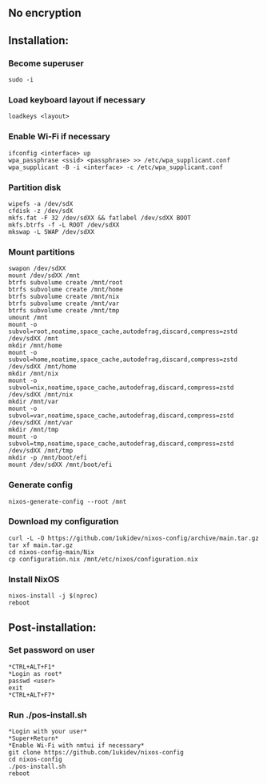 ## No encryption
## Installation:
### Become superuser
```
sudo -i
```

### Load keyboard layout if necessary
```
loadkeys <layout>
```

### Enable Wi-Fi if necessary
```
ifconfig <interface> up
wpa_passphrase <ssid> <passphrase> >> /etc/wpa_supplicant.conf
wpa_supplicant -B -i <interface> -c /etc/wpa_supplicant.conf
```

### Partition disk
```
wipefs -a /dev/sdX
cfdisk -z /dev/sdX
mkfs.fat -F 32 /dev/sdXX && fatlabel /dev/sdXX BOOT
mkfs.btrfs -f -L ROOT /dev/sdXX
mkswap -L SWAP /dev/sdXX
```

### Mount partitions
```
swapon /dev/sdXX
mount /dev/sdXX /mnt
btrfs subvolume create /mnt/root
btrfs subvolume create /mnt/home
btrfs subvolume create /mnt/nix
btrfs subvolume create /mnt/var
btrfs subvolume create /mnt/tmp
umount /mnt
mount -o subvol=root,noatime,space_cache,autodefrag,discard,compress=zstd /dev/sdXX /mnt
mkdir /mnt/home
mount -o subvol=home,noatime,space_cache,autodefrag,discard,compress=zstd /dev/sdXX /mnt/home
mkdir /mnt/nix
mount -o subvol=nix,noatime,space_cache,autodefrag,discard,compress=zstd /dev/sdXX /mnt/nix
mkdir /mnt/var
mount -o subvol=var,noatime,space_cache,autodefrag,discard,compress=zstd /dev/sdXX /mnt/var
mkdir /mnt/tmp
mount -o subvol=tmp,noatime,space_cache,autodefrag,discard,compress=zstd /dev/sdXX /mnt/tmp
mkdir -p /mnt/boot/efi
mount /dev/sdXX /mnt/boot/efi
```

### Generate config
```
nixos-generate-config --root /mnt
```

### Download my configuration
```
curl -L -O https://github.com/1ukidev/nixos-config/archive/main.tar.gz
tar xf main.tar.gz
cd nixos-config-main/Nix
cp configuration.nix /mnt/etc/nixos/configuration.nix
```

### Install NixOS
```
nixos-install -j $(nproc)
reboot
```

## Post-installation:
### Set password on user
```
*CTRL+ALT+F1*
*Login as root*
passwd <user>
exit
*CTRL+ALT+F7*
```

### Run ./pos-install.sh
```
*Login with your user*
*Super+Return*
*Enable Wi-Fi with nmtui if necessary*
git clone https://github.com/1ukidev/nixos-config
cd nixos-config
./pos-install.sh
reboot
```
